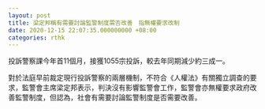 ```yaml
---
layout: post
title: 梁定邦稱有需要討論監警制度需否改善　指無權要求改制
date: 2020-12-15 22:07:35.000000000 +08:00
categories: rthk
---
```


投訴警察課今年首11個月，接獲1055宗投訴，較去年同期減少約三成一。

對於法庭早前裁定現行投訴警察的兩層機制，不符合《人權法》有關獨立調查的要求，監警會主席梁定邦表示，判決沒有影響監警會工作，監警會亦無權要求政府改善監警制度，但認為，社會有需要討論監警制度是否需要改善。
